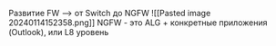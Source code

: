 Развитие FW --> от Switch до NGFW
![[Pasted image 20240114152358.png]]
NGFW - это ALG + конкретные приложения (Outlook), или L8 уровень
